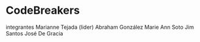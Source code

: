 # CodeBreakers
integrantes
Marianne Tejada (lider)
Abraham González
Marie Ann Soto
Jim Santos
José De Gracia
